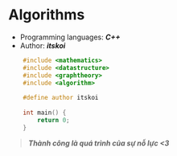 # Algorithms
 - Programming languages: ***C++***
 - Author: ***itskoi***
``` cpp
    #include <mathematics>
    #include <datastructure>
    #include <graphtheory>
    #include <algorithm>
    	
    #define author itskoi
	
    int main() {
        return 0;
    }
```

> ***Thành công là quá trình của sự nỗ lực <3***
